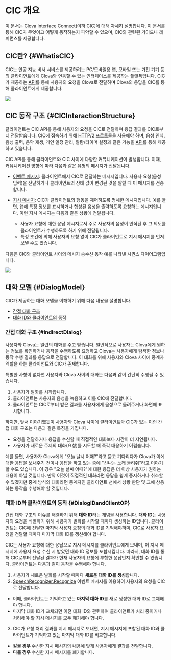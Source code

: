 # CIC 개요
이 문서는 Clova Interface Connect(이하 CIC)에 대해 자세히 설명합니다. 이 문서를 통해 CIC가 무엇이고 어떻게 동작하는지 파악할 수 있으며, CIC와 관련된 가이드나 레퍼런스를 제공합니다.

## CIC란? {#WhatisCIC}
CIC는 인공 지능 비서 서비스를 제공하려는 PC/모바일용 앱, 모바일 또는 가전 기기 등의 클라이언트에게 Clova와 연동할 수 있는 인터페이스를 제공하는 플랫폼입니다. CIC가 제공하는 [API](/CIC/References/CIC_API.md)를 통해 사용자의 요청을 Clova로 전달하며 Clova의 응답을 CIC를 통해 클라이언트에게 제공합니다.

![](/CIC/Resources/Images/CIC_Interaction_Structure.png)

## CIC 동작 구조 {#CICInteractionStructure}
클라이언트는 CIC API를 통해 사용자의 요청을 CIC로 전달하며 응답 결과를 CIC로부터 전달받습니다. CIC에 접속하기 위해 [HTTP/2 프로토콜](https://tools.ietf.org/html/rfc7540)을 사용해야 하며, 음성 인식, 음성 출력, 음악 재생, 개인 일정 관리, 알람/타이머 설정과 같은 기능을 [API](/CIC/References/CIC_API.md)를 통해 제공하고 있습니다.

CIC API를 통해 클라이언트와 CIC 사이에 다양한 커뮤니케이션이 발생합니다. 이때, 커뮤니케이션 방향에 따라 다음과 같은 유형의 메시지가 전달됩니다.

* [이벤트 메시지](/CIC/References/CIC_Message_Format.md#Event): 클라이언트에서 CIC로 전달하는 메시지입니다. 사용자 요청(음성 입력)을 전달하거나 클라이언트의 상태 값이 변경된 것을 알릴 때 이 메시지를 전송합니다.

* [지시 메시지](/CIC/References/CIC_Message_Format.md#Directive): CIC가 클라이언트의 행동을 제어하도록 명세한 메시지입니다. 예를 들면, 앱에 특정 정보를 표시하거나 합성된 음성을 출력하도록 요청하는 메시지입니다. 이런 지시 메시지는 다음과 같은 상황에 전달됩니다.
    * 사용자 요청에 대한 응답 메시지로서 주로 사용자의 음성이 인식된 후 그 의도를 클라이언트가 수행하도록 하기 위해 전달됩니다.
    * 특정 조건에 의해 사용자의 요청 없이 CIC가 클라이언트로 지시 메시지를 먼저 보낼 수도 있습니다.

다음은 CIC와 클라이언트 사이의 메시지 송수신 동작 예를 나타낸 시퀀스 다이어그램입니다.

![](/CIC/Resources/Images/CIC_Interaction_Example_in_Sequence_Diagram.png)

## 대화 모델 {#DialogModel}
CIC가 제공하는 대화 모델을 이해하기 위해 다음 내용을 설명합니다.

* [간접 대화 구조](#IndirectDialog)
* [대화 ID와 클라이언트의 동작](#DialogIDandClientOP)

### 간접 대화 구조 {#IndirectDialog}
사용자와 Clova는 일련의 대화를 주고 받습니다. 일반적으로 사용자는 Clova에게 원하는 정보를 확인하거나 동작을 수행하도록 요청하고 Clova는 사용자에게 탐색한 정보나 동작 수행 결과를 응답으로 전달합니다. 이 대화를 위해 사용자와 Clova 사이에 중계자 역할을 하는 클라이언트와 CIC가 존재합니다.

특별한 사항이 없다면 사용자와 Clova 사이의 대화는 다음과 같이 간단히 수행될 수 있습니다.

1. 사용자가 발화를 시작합니다.
2. 클라이언트는 사용자의 음성을 녹음하고 이를 CIC에 전달합니다.
3. 클라이언트는 CIC로부터 받은 결과를 사용자에게 음성으로 들려주거나 화면에 표시합니다.

하지만, 앞서 이야기했듯이 사용자와 Clova 사이에 클라이언트와 CIC가 있는 이런 간접 대화 구조는 다음과 같은 특징을 가집니다.

* 요청을 전달하거나 응답을 수신할 때 직접적인 대화보다 시간이 더 지연됩니다.
* 사용자가 새로운 주제의 대화(요청)를 시도할 때 즉각 대응하기 어렵습니다.

예를 들면, 사용자가 Clova에게 "오늘 날시 어때?"라고 묻고 기다리다가 Clova가 이에 대한 응답을 보내주기 전이나 응답을 하고 있는 중에 "신나는 노래 들려줘"라고 이야기할 수도 있습니다. 이 경우 "오늘 날씨 어때?"에 대한 응답은 더 이상 사용자가 원하는 내용이 아닐 것입니다. 만약 이것이 직접적인 대화라면 응답을 쉽게 중지하거나 취소할 수 있겠지만 중계 방식의 대화라면 중계자인 클라이언트 선에서 상황 판단 및 그에 상응하는 동작을 수행해야 할 것입니다.

### 대화 ID와 클라이언트의 동작 {#DialogIDandClientOP}

간접 대화 구조의 이슈를 해결하기 위해 **대화 ID**라는 개념을 사용합니다. **대화 ID**는 사용자의 요청을 식별하기 위해 사용자가 발화를 시작할 때마다 생성하는 ID입니다. 클라이언트는 CIC에 전달한 마지막 사용자 요청의 대화 ID를 기억해야하며, CIC로 사용자 요청을 전달할 때마다 마지막 대화 ID를 갱신해야 합니다.

CIC는 사용자 요청에 대한 응답으로 지시 메시지를 클라이언트에게 보내며, 이 지시 메시지에 사용자 요청 수신 시 받았던 대화 ID 정보를 포함시킵니다. 따라서, 대화 ID를 통해 CIC로부터 전달된 결과가 현재 사용자의 요청에 부합한 응답인지 확인할 수 있습니다. 클라이언트는 다음과 같이 동작을 수행해야 합니다.

1. 사용자가 새로운 발화를 시작할 때마다 **새로운 대화 ID를 생성**합니다.
2. [SpeechRecognizer.Recognize](/CIC/References/APIs/SpeechRecognizer.md) 이벤트 메시지를 이용하여 사용자의 요청을 CIC로 전달합니다.
  * 이때, 클라이언트는 기억하고 있는 **마지막 대화 ID**를 새로 생성한 대화 ID로 교체해야 합니다.
  * 마지막 대화 ID가 교체되면 이전 대화 ID와 관련하여 클라이언트가 처리 중이거나 처리해야 할 지시 메시지를 모두 폐기해야 합니다.
3. CIC가 요청 처리 결과를 지시 메시지로 보내면, 지시 메시지에 포함된 대화 ID와 클라이언트가 기억하고 있는 마지막 대화 ID를 비교합니다.
  * **같을 경우** 수신한 지시 메시지의 내용에 맞게 사용자에게 결과를 전달합니다.
  * **다를 경우** 수신한 지시 메시지를 폐기합니다.
